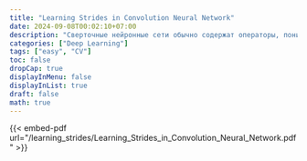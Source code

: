 ```yaml
---
title: "Learning Strides in Convolution Neural Network"
date: 2024-09-08T00:02:10+07:00
description: "Сверточные нейронные сети обычно содержат операторы, понижающие пространственную размерность тензоров, такие как свертки или пулинги. Важным гиперпараметром этих операторов является страйд. В этом обзоре мы расскажем про статью, авторы которой предложили новый оператор DiffStride, понижающий размерность, с обучаемыми вещественными страйдами"
categories: ["Deep Learning"]
tags: ["easy", "CV"]
toc: false
dropCap: true
displayInMenu: false
displayInList: true
draft: false
math: true
---
```

{{< embed-pdf url="/learning_strides/Learning_Strides_in_Convolution_Neural_Network.pdf" >}}

